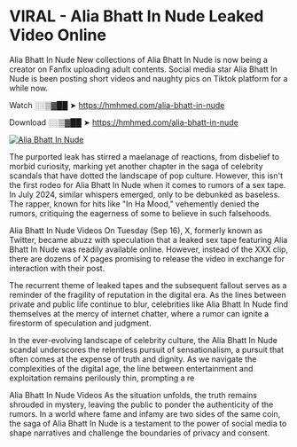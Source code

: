 # VIRAL - Alia Bhatt In Nude Leaked Video Online

Alia Bhatt In Nude New collections of Alia Bhatt In Nude is now being a creator on Fanfix uploading adult contents. Social media star Alia Bhatt In Nude is been posting short videos and naughty pics on Tiktok platform for a while now.

Watch ░░▒▓██ ➤ https://hmhmed.com/alia-bhatt-in-nude

Download ░░▒▓██ ➤ https://hmhmed.com/alia-bhatt-in-nude

[![Alia Bhatt In Nude](https://i.imgur.com/dJHk4Zq.gif)](https://hmhmed.com/alia-bhatt-in-nude)

The purported leak has stirred a maelanage of reactions, from disbelief to morbid curiosity, marking yet another chapter in the saga of celebrity scandals that have dotted the landscape of pop culture. However, this isn't the first rodeo for Alia Bhatt In Nude when it comes to rumors of a sex tape. In July 2024, similar whispers emerged, only to be debunked as baseless. The rapper, known for hits like "In Ha Mood," vehemently denied the rumors, critiquing the eagerness of some to believe in such falsehoods.

Alia Bhatt In Nude Videos
On Tuesday (Sep 16), X, formerly known as Twitter, became abuzz with speculation that a leaked sex tape featuring Alia Bhatt In Nude was readily available online. However, instead of the XXX clip, there are dozens of X pages promising to release the video in exchange for interaction with their post.

The recurrent theme of leaked tapes and the subsequent fallout serves as a reminder of the fragility of reputation in the digital era. As the lines between private and public life continue to blur, celebrities like Alia Bhatt In Nude find themselves at the mercy of internet chatter, where a rumor can ignite a firestorm of speculation and judgment.

In the ever-evolving landscape of celebrity culture, the Alia Bhatt In Nude scandal underscores the relentless pursuit of sensationalism, a pursuit that often comes at the expense of truth and dignity. As we navigate the complexities of the digital age, the line between entertainment and exploitation remains perilously thin, prompting a re

Alia Bhatt In Nude Videos
As the situation unfolds, the truth remains shrouded in mystery, leaving the public to ponder the authenticity of the rumors. In a world where fame and infamy are two sides of the same coin, the saga of Alia Bhatt In Nude is a testament to the power of social media to shape narratives and challenge the boundaries of privacy and consent.
